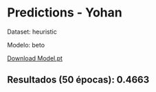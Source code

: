 # Predictions - Yohan

Dataset: heuristic

Modelo: beto

[Download Model.pt](https://drive.google.com/file/d/1oSxSlT1mY8XPJ-70boLOvpY4C6bmKqLZ/view?usp=sharing)


## Resultados (50 épocas): 0.4663

